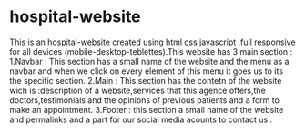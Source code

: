 # hospital-website
This is an hospital-website created using html css javascript ,full responsive for all devices (mobile-desktop-teblettes).This website has 3 main section : 1.Navbar : This section has a small name of the website and the menu as a navbar and when we click on every element of this menu it goes us to its the specific section. 2.Main : This section has the contetn of the website wich is :description of a website,services that this agence offers,the doctors,testimonials and the opinions of previous patients and a form to make an appointment. 3.Footer : this section a small name of the website and permalinks and a part for our social media acounts to contact us .
